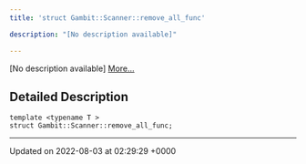 ```yaml
---
title: 'struct Gambit::Scanner::remove_all_func'

description: "[No description available]"

---
```









[No description available] [More...](#detailed-description)

## Detailed Description

```
template <typename T >
struct Gambit::Scanner::remove_all_func;
```

-------------------------------

Updated on 2022-08-03 at 02:29:29 +0000